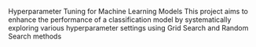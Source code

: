 Hyperparameter Tuning for Machine Learning Models
This project aims to enhance the performance of a classification model by systematically exploring various hyperparameter settings using Grid Search and Random Search methods
